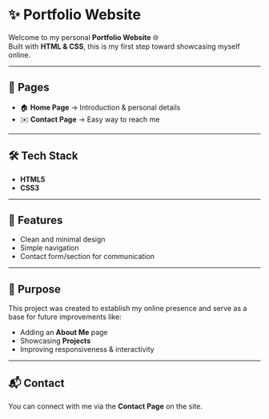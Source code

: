 # ✨ Portfolio Website

Welcome to my personal **Portfolio Website** 🌐  
Built with **HTML & CSS**, this is my first step toward showcasing myself online.  

---

## 📖 Pages
- 🏠 **Home Page** → Introduction & personal details  
- ✉️ **Contact Page** → Easy way to reach me  

---

## 🛠️ Tech Stack
- **HTML5**  
- **CSS3**  

---

## 🌟 Features
- Clean and minimal design  
- Simple navigation  
- Contact form/section for communication  

---

## 🎯 Purpose
This project was created to establish my online presence and serve as a base for future improvements like:
- Adding an **About Me** page  
- Showcasing **Projects**  
- Improving responsiveness & interactivity  

---

## 📬 Contact
You can connect with me via the **Contact Page** on the site.  
